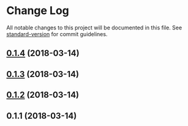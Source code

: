 # Change Log

All notable changes to this project will be documented in this file. See [standard-version](https://github.com/conventional-changelog/standard-version) for commit guidelines.

<a name="0.1.4"></a>
## [0.1.4](https://github.com/pikkumyy/sitemap-generator/compare/v0.1.3...v0.1.4) (2018-03-14)



<a name="0.1.3"></a>
## [0.1.3](https://github.com/pikkumyy/sitemap-generator/compare/v0.1.2...v0.1.3) (2018-03-14)



<a name="0.1.2"></a>
## [0.1.2](https://github.com/pikkumyy/sitemap-generator/compare/v0.1.1...v0.1.2) (2018-03-14)



<a name="0.1.1"></a>
## 0.1.1 (2018-03-14)

